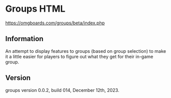 # Groups HTML

https://omgboards.com/groups/beta/index.php

## Information

An attempt to display features to groups (based on group selection) to make it a little easier for players to figure out what they get for their in-game group.

## Version

groups version 0.0.2, build 014, December 12th, 2023.
